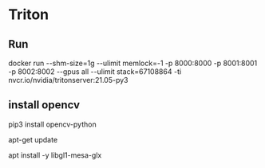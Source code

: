 # Triton
## Run
  docker run --shm-size=1g --ulimit memlock=-1 -p 8000:8000 -p 8001:8001 -p 8002:8002 --gpus all --ulimit stack=67108864 -ti nvcr.io/nvidia/tritonserver:21.05-py3

## install opencv
  pip3 install opencv-python
  
  apt-get update
  
  apt install -y libgl1-mesa-glx
